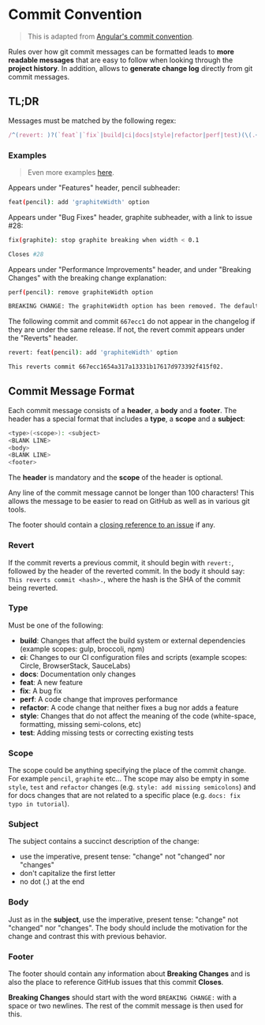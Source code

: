 # Commit Convention

> This is adapted from [Angular's commit convention](https://github.com/angular/angular/blob/master/CONTRIBUTING.md#commit).

Rules over how git commit messages can be formatted leads to **more readable messages** that are easy to follow when looking through the **project history**.  In addition, allows to **generate change log** directly from git commit messages.

## TL;DR

Messages must be matched by the following regex:

```js
/^(revert: )?(`feat`|`fix`|build|ci|docs|style|refactor|perf|test)(\(.+\))?: .{1,50}/;
```

### Examples

>Even more examples [here](https://github.com/angular/angular/commits/master).

Appears under "Features" header, pencil subheader:

```bash
feat(pencil): add 'graphiteWidth' option
```

Appears under "Bug Fixes" header, graphite subheader, with a link to issue #28:

```bash
fix(graphite): stop graphite breaking when width < 0.1

Closes #28
```

Appears under "Performance Improvements" header, and under "Breaking Changes" with the breaking change explanation:

```bash
perf(pencil): remove graphiteWidth option

BREAKING CHANGE: The graphiteWidth option has been removed. The default graphite width of 10mm is always used for performance reason.
```

The following commit and commit `667ecc1` do not appear in the changelog if they are under the same release. If not, the revert commit appears under the "Reverts" header.

```bash
revert: feat(pencil): add 'graphiteWidth' option

This reverts commit 667ecc1654a317a13331b17617d973392f415f02.
```

## Commit Message Format

Each commit message consists of a **header**, a **body** and a **footer**.  The header has a special format that includes a **type**, a **scope** and a **subject**:

```bash
<type>(<scope>): <subject>
<BLANK LINE>
<body>
<BLANK LINE>
<footer>
```

The **header** is mandatory and the **scope** of the header is optional.

Any line of the commit message cannot be longer than 100 characters! This allows the message to be easier to read on GitHub as well as in various git tools.

The footer should contain a [closing reference to an issue](https://help.github.com/articles/closing-issues-via-commit-messages/) if any.

### Revert

If the commit reverts a previous commit, it should begin with `revert:`, followed by the header of the reverted commit. In the body it should say: `This reverts commit <hash>.`, where the hash is the SHA of the commit being reverted.

### Type

Must be one of the following:

* **build**: Changes that affect the build system or external dependencies (example scopes: gulp, broccoli, npm)
* **ci**: Changes to our CI configuration files and scripts (example scopes: Circle, BrowserStack, SauceLabs)
* **docs**: Documentation only changes
* **feat**: A new feature
* **fix**: A bug fix
* **perf**: A code change that improves performance
* **refactor**: A code change that neither fixes a bug nor adds a feature
* **style**: Changes that do not affect the meaning of the code (white-space, formatting, missing semi-colons, etc)
* **test**: Adding missing tests or correcting existing tests

### Scope

The scope could be anything specifying the place of the commit change. For example `pencil`, `graphite` etc... The scope may also be empty in some `style`, `test` and `refactor` changes (e.g. `style: add missing semicolons`) and for docs changes that are not related to a specific place (e.g. `docs: fix typo in tutorial`).

### Subject

The subject contains a succinct description of the change:

* use the imperative, present tense: "change" not "changed" nor "changes"
* don't capitalize the first letter
* no dot (.) at the end

### Body

Just as in the **subject**, use the imperative, present tense: "change" not "changed" nor "changes".
The body should include the motivation for the change and contrast this with previous behavior.

### Footer

The footer should contain any information about **Breaking Changes** and is also the place to
reference GitHub issues that this commit **Closes**.

**Breaking Changes** should start with the word `BREAKING CHANGE:` with a space or two newlines. The rest of the commit message is then used for this.

